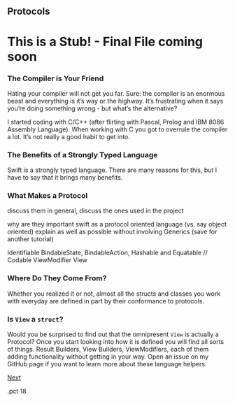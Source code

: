 ## Protocols

# This is a Stub! - Final File coming soon

### The Compiler is Your Friend

Hating your compiler will not get you far. Sure: the compiler is an enormous beast and everything is it’s way or the highway. It’s frustrating when it says you’re doing something wrong - but what’s the alternative?

I started coding with C/C++ (after flirting with Pascal, Prolog and IBM 8086 Assembly Language). When working with C you got to overrule the compiler a lot. It’s not really a good habit to get into.

### The Benefits of a Strongly Typed Language

Swift is a strongly typed language.  There are many reasons for this, but I have to say that it brings many benefits.

### What Makes a Protocol

discuss them in general, discuss the ones used in the project

why are they important
swift as a protocol oriented language (vs. say object oriented)
explain as well as possible without involving Generics (save for another tutorial)

Identifiable
BindableState, BindableAction, 
Hashable and Equatable
// Codable
ViewModifier
View

### Where Do They Come From?

Whether you realized it or not, almost all the structs and classes you work with everyday are defined in part by their conformance to protocols.

### Is `View` a `struct`?

Would you be surprised to find out that the omnipresent `View` is actually a Protocol? Once you start looking into how it is defined you will find all sorts of things. Result Builders, View Builders, ViewModifiers, each of them adding functionality without getting in your way. Open an issue on my GitHub page if you want to learn more about these language helpers.

[Next](04-BindingsAndPropertyWrappers.md)

.pct 18

